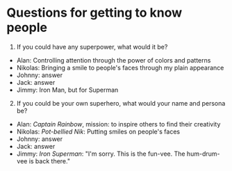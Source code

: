 # Questions for getting to know people

1. If you could have any superpower, what would it be?
  - Alan: Controlling attention through the power of colors and patterns
  - Nikolas: Bringing a smile to people's faces through my plain appearance
  - Johnny: answer
  - Jack: answer
  - Jimmy: Iron Man, but for Superman

2. If you could be your own superhero, what would your name and persona be?
  - Alan: *Captain Rainbow*, mission: to inspire others to find their creativity
  - Nikolas: *Pot-bellied Nik*: Putting smiles on people's faces
  - Johnny: answer
  - Jack: answer
  - Jimmy: *Iron Superman*: "I'm sorry. This is the fun-vee. The hum-drum-vee is back there."

